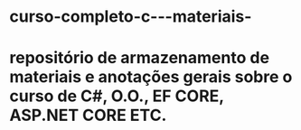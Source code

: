 # curso-completo-c---materiais-
# repositório de armazenamento de materiais e anotações gerais sobre o curso de C#, O.O., EF CORE, ASP.NET CORE ETC.
